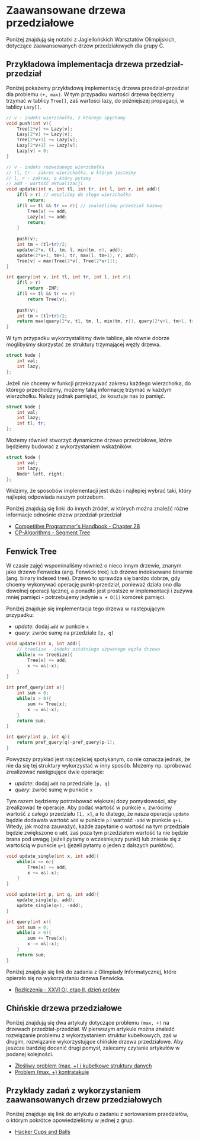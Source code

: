 # Zaawansowane drzewa przedziałowe

Poniżej znajdują się notatki z Jagiellońskich Warsztatów Olimpijskich, dotyczące zaawansowanych drzew przedziałowych dla grupy C.

## Przykładowa implementacja drzewa przedział-przedział

Poniżej pokażemy przykładową implementację drzewa przedział-przedział dla problemu `(+, max)`. W tym przypadku wartości drzewa będziemy trzymać w tablicy `Tree[]`, zaś wartości lazy, do późniejszej propagacji, w tablicy `Lazy[]`.

```c++
// v - indeks wierzchołka, z którego spychamy
void push(int v){
    Tree[2*v] += Lazy[v];
    Lazy[2*v] += Lazy[v];
    Tree[2*v+1] += Lazy[v];
    Lazy[2*v+1] += Lazy[v];
    Lazy[v] = 0;
}

// v - indeks rozważanego wierzchołka
// tl, tr - zakres wierzchołka, w którym jesteśmy
// l, r - zakres, o który pytamy
// add - wartość aktualizacji
void update(int v, int tl, int tr, int l, int r, int add){
    if(l > r) // weszliśmy do złego wierzchołka
        return;
    if(l == tl && tr == r){ // znaleźliśmy przedział bazowy
        Tree[v] += add;
        Lazy[v] += add;
        return;
    }
    
    push(v);
    int tm = (tl+tr)/2;
    update(2*v, tl, tm, l, min(tm, r), add);
    update(2*v+1, tm+1, tr, max(l, tm+1), r, add);
    Tree[v] = max(Tree[2*v], Tree[2*v+1]);
}

int query(int v, int tl, int tr, int l, int r){
    if(l > r)
        return -INF;
    if(l <= tl && tr <= r)
        return Tree[v];
        
    push(v);
    int tm = (tl+tr)/2;
    return max(query(2*v, tl, tm, l, min(tm, r)), query(2*v+1, tm+1, tr, max(l, tm+1), r));
}
```

W tym przypadku wykorzystaliśmy dwie tablice, ale równie dobrze moglibyśmy skorzystać ze struktury trzymającej węzły drzewa.

```c++
struct Node {
    int val;
    int lazy;
};
```

Jeżeli nie chcemy w funkcji przekazywać zakresu każdego wierzchołka, do którego przechodzimy, możemy taką informację trzymać w każdym wierzchołku. Należy jednak pamiętać, że kosztuje nas to pamięć.

```c++
struct Node {
    int val;
    int lazy;
    int tl, tr;
};
```

Możemy również stworzyć dynamiczne drzewo przedziałowe, które będziemy budować z wykorzystaniem wskaźników.

```c++
struct Node {
    int val;
    int lazy;
    Node* left, right;
};
```

Widzimy, że sposobów implementacji jest dużo i najlepiej wybrać taki, który najlepiej odpowiada naszym potrzebom.

Poniżej znajdują się linki do innych źródeł, w których można znaleźć różne informacje odnośnie drzew przedział-przedział

* [Competitive Programmer's Handbook - Chapter 28](https://cses.fi/book/book.pdf)
* [CP-Algorithms - Segment Tree](https://cp-algorithms.com/data_structures/segment_tree.html)

## Fenwick Tree

W czasie zajęć wspominaliśmy również o nieco innym drzewie, znanym jako drzewo Fenwicka (ang. Fenwick tree) lub drzewo indeksowane binarnie (ang. binary indexed tree). Drzewo to sprawdza się bardzo dobrze, gdy chcemy wykonywać operację punkt-przedział, ponieważ działa ono dla dowolnej operacji łącznej, a ponadto jest prostsze w implementacji i zużywa mniej pamięci - potrzebujemy jedynie `n + O(1)` komórek pamięci.

Poniżej znajduje się implementacja tego drzewa w następującym przypadku:

* *update*: dodaj `add` w punkcie `x`
* *query*: zwróc sumę na przedziale `[p, q]`

```c++
void update(int x, int add){
    // treeSize - indeks ostatniego używanego węzła drzewa
    while(x <= treeSize){
        Tree[x] += add;
        x += x&(-x);
    }
}

int pref_query(int x){
    int sum = 0;
    while(x > 0){
        sum += Tree[x];
        x -= x&(-x);
    }
    return sum;
}

int query(int p, int q){
    return pref_query(q)-pref_query(p-1);
}
```

Powyższy przykład jest najczęściej spotykanym, co nie oznacza jednak, że nie da się tej struktury wykorzystać w inny sposób. Możemy np. spróbować zrealizować następujące dwie operacje:

* *update*: dodaj `add` na przedziale `[p, q]`
* *query*: zwróć sumę w punkcie `x`

Tym razem będziemy potrzebować większej dozy pomysłowości, aby zrealizować te operacje. Aby podać wartość w punkcie `x`, zwrócimy wartość z całego przedziału `[1, x]`, a to dlatego, że nasza operacja `update` będzie dodawała wartość `add` w punkcie `p` i wartość `-add` w punkcie `q+1`. Wtedy, jak można zauważyć, każde zapytanie o wartość na tym przedziale będzie zwiększone o `add`, zaś poza tym przedziałem wartość ta nie będzie brana pod uwagę (jeżeli pytamy o wcześniejszy punkt) lub zniesie się z wartością w punkcie `q+1` (jeżeli pytamy o jeden z dalszych punktów).

```c++
void update_single(int x, int add){
    while(x <= n){
        Tree[x] += add;
        x += x&(-x);
    }
}

void update(int p, int q, int add){
    update_single(p, add);
    update_single(q+1, -add);
}

int query(int x){
    int sum = 0;
    while(x > 0){
        sum += Tree[x];
        x -= x&(-x);
    }
    return sum;
}
```

Poniżej znajduje się link do zadania z Olimpiady Informatycznej, które opierało się na wykorzystaniu drzewa Fenwicka.

* [Rozliczenia - XXVI OI, etap II, dzień próbny](https://szkopul.edu.pl/problemset/problem/7feyJYY7uz_g6iGLS_QPwJVG/site/?key=statement)


## Chińskie drzewa przedziałowe

Poniżej znajdują się dwa artykuły dotyczące problemu `(max, +)` na drzewach przedział-przedział. W pierwszym artykule można znaleźć rozwiązanie problemu z wykorzystaniem struktur kubełkowych, zaś w drugim, rozwiązanie wykorzystujące chińskie drzewa przedziałowe. Aby jeszcze bardziej docenić drugi pomysł, zalecamy czytanie artykułów w podanej kolejności.

* [Złośliwy problem (max, +) i kubełkowe struktury danych](http://www.deltami.edu.pl/temat/informatyka/algorytmy/2013/03/30/problem-max.pdf)
* [Problem (max, +) kontratakuje](http://www.deltami.edu.pl/temat/informatyka/algorytmy/2018/08/26/2018-09-delta-iko.pdf)


## Przykłady zadań z wykorzystaniem zaawansowanych drzew przedziałowych

Poniżej znajduje się link do artykułu o zadaniu z sortowaniem przedziałów, o którym pokrótce opowiedzieliśmy w jednej z grup.

* [Hacker Cups and Balls](http://www.deltami.edu.pl/temat/informatyka/algorytmy/2017/09/20/Hacker_Cups_and_Balls/)
